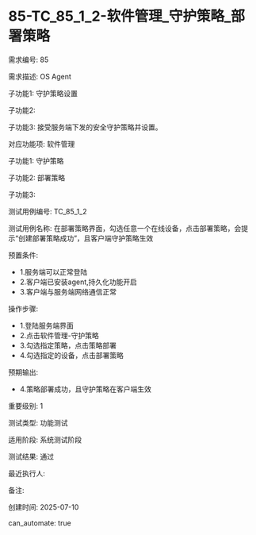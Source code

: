 # 85-TC_85_1_2-软件管理_守护策略_部署策略

需求编号: 85

需求描述: OS Agent

子功能1: 守护策略设置

子功能2: 

子功能3: 接受服务端下发的安全守护策略并设置。


对应功能项: 软件管理

子功能1: 守护策略

子功能2: 部署策略

子功能3: 


测试用例编号: TC_85_1_2

测试用例名称: 在部署策略界面，勾选任意一个在线设备，点击部署策略，会提示“创建部署策略成功”，且客户端守护策略生效

预置条件:
- 1.服务端可以正常登陆
- 2.客户端已安装agent,持久化功能开启
- 3.客户端与服务端网络通信正常

操作步骤:
- 1.登陆服务端界面
- 2.点击软件管理-守护策略
- 3.勾选指定策略，点击策略部署
- 4.勾选指定的设备，点击部署策略

预期输出:
- 4.策略部署成功，且守护策略在客户端生效

重要级别: 1

测试类型: 功能测试

适用阶段: 系统测试阶段

测试结果: 通过

最近执行人: 

备注: 

创建时间: 2025-07-10

can_automate: true
